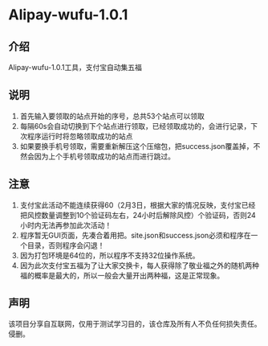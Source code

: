 # Alipay-wufu-1.0.1

## 介绍
Alipay-wufu-1.0.1工具，支付宝自动集五福

## 说明

1. 首先输入要领取的站点开始的序号，总共53个站点可以领取
2. 每隔60s会自动切换到下个站点进行领取，已经领取成功的，会进行记录，下次程序运行时将忽略领取成功的站点
3. 如果要换手机号领取，需要重新解压这个压缩包，把success.json覆盖掉，不然会因为上个手机号领取成功的站点而进行跳过。

## 注意

1. 支付宝此活动不能连续获得60（2月3日，根据大家的情况反映，支付宝已经把风控数量调整到10个验证码左右，24小时后解除风控）个验证码，否则24小时内无法再参加此次活动！
2. 程序暂无GUI页面，先凑合着用把。site.json和success.json必须和程序在一个目录，否则程序会闪退！
3. 因为打包环境是64位的，所以程序不支持32位操作系统。
4. 因为此次支付宝五福为了让大家交换卡，每人获得除了敬业福之外的随机两种福的概率是最大的，所以一般会大量开出两种福，这是正常现象。

## 声明
该项目分享自互联网，仅用于测试学习目的，该仓库及所有人不负任何损失责任。侵删。